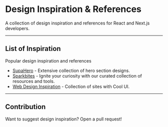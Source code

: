 # Design Inspiration & References

A collection of design inspiration and references for React and Next.js developers.

---

## List of Inspiration
Popular design inspiration and references
- [SupaHero](https://www.supahero.io/) - Extensive collection of hero section designs.
- [Sparkbites](https://sparkbites.dev/) - Ignite your curiosity with our curated collection of resources and tools.
- [Web Design Inspiration](https://webdesigninspiration.io/) - Collection of sites with Cool UI.

---

## Contribution
Want to suggest design inspiration? Open a pull request!
